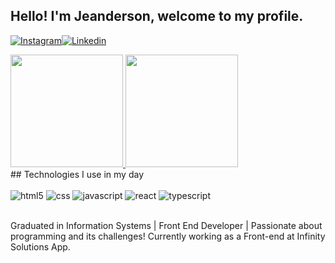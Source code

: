 
## Hello! I'm Jeanderson, welcome to my profile.
[![Instagram](	https://img.shields.io/badge/Instagram-E4405F?style=for-the-badge&logo=instagram&logoColor=white)](https://instagram.com/jeandersonsantos16)[![Linkedin](	https://img.shields.io/badge/LinkedIn-0077B5?style=for-the-badge&logo=linkedin&logoColor=white)](https://www.linkedin.com/in/jeanderson-santos-456a3691/)
<div>
 <a href="https://github.com/JeandersonSantos">
 <img height="180em" src="https://github-readme-stats.vercel.app/api?username=JeandersonSantos&show_icons=true&theme=graywhite&card_width=420"/>
 <img height="180em" src="https://github-readme-stats.vercel.app/api/top-langs/?username=JeandersonSantos&layout=normal&card_width=458&theme=graywhite"/>
 </a>
</div>
## Technologies I use in my day
 
 <div style="display: inline_block"><br/>
 <img aling="center" alt="html5" src="https://img.shields.io/badge/HTML-239120?style=for-the-badge&logo=html5&logoColor=white"/>
 <img aling="center" alt="css" src="https://img.shields.io/badge/CSS-239120?&style=for-the-badge&logo=css3&logoColor=white"/>
  <img aling="center" alt="javascript" src="https://img.shields.io/badge/JavaScript-F7DF1E?style=for-the-badge&logo=javascript&logoColor=black"/>
 <img aling="center" alt="react" src="https://img.shields.io/badge/React-20232A?style=for-the-badge&logo=react&logoColor=61DAFB"/>
 <img aling="center" alt="typescript" src="https://img.shields.io/badge/TypeScript-007ACC?style=for-the-badge&logo=typescript&logoColor=white"/>
 </div><br/>

Graduated in Information Systems | Front End Developer | Passionate about programming and its challenges!
Currently working as a Front-end at Infinity Solutions App.
